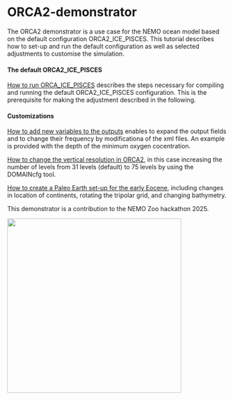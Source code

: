 # ORCA2-demonstrator

The ORCA2 demonstrator is a use case for the NEMO ocean model based on the default configuration ORCA2_ICE_PISCES. This tutorial describes how to set-up and run the default configuration as well as selected adjustments to customise the simulation. 

#### The default ORCA2_ICE_PISCES

[How to run ORCA_ICE_PISCES](https://github.com/jbladant/ORCA2-demonstrator/blob/main/Running%20ORCA2_ICE_PISCES.md) describes the steps necessary for compiling and running the default ORCA2_ICE_PISCES configuration. This is the prerequisite for making the adjustment described in the following. 

<!-- #### Making adjustments for different levels of experience with NEMO -->
#### Customizations
[How to add new variables to the outputs](https://github.com/jbladant/ORCA2-demonstrator/blob/main/Add%20new%20outputs.md) enables to expand the output fields and to change their frequency by modificationa of the xml files. An example is provided with the depth of the minimum oxygen cocentration.

[How to change the vertical resolution in ORCA2](https://github.com/jbladant/ORCA2-demonstrator/blob/main/ORCA2L75_configuration.md), in this case increasing the number of levels from 31 levels (default) to 75 levels by using the DOMAINcfg tool. 

[How to create a Paleo Earth set-up for the early Eocene](https://github.com/jbladant/ORCA2-demonstrator/blob/main/Paleo_Earth.md), including changes in location of continents, rotating the tripolar grid, and changing bathymetry.

This demonstrator is a contribution to the NEMO Zoo hackathon 2025. 

<img src="https://www.nemo-ocean.eu/wp-content/uploads/graphics.004-1024x576.jpeg" align="center" width="400"> 



